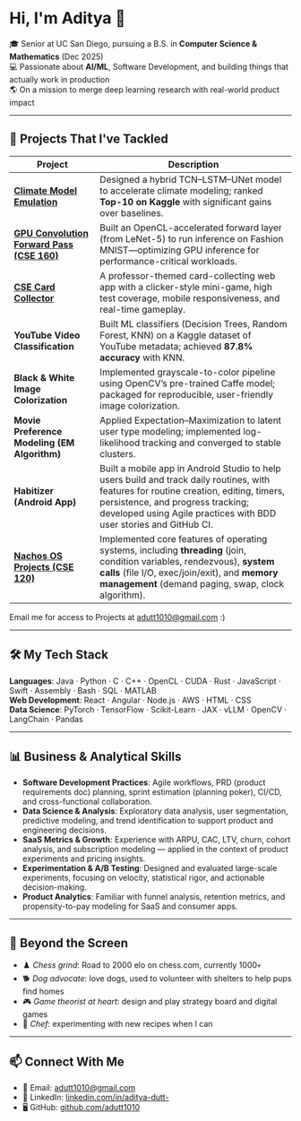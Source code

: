 # Hi, I'm Aditya 👋

🎓 Senior at UC San Diego, pursuing a B.S. in **Computer Science & Mathematics** (Dec 2025)  
💻 Passionate about **AI/ML**, Software Development, and building things that actually work in production  
🌎 On a mission to merge deep learning research with real-world product impact

---

## 🚀 Projects That I've Tackled

| Project | Description |
|---------|-------------|
| **[Climate Model Emulation](https://drive.google.com/file/d/1-IUepVye-bAXqH59E0wrKC0rqCS_5oHR/view?usp=sharing)** | Designed a hybrid TCN–LSTM–UNet model to accelerate climate modeling; ranked **Top-10 on Kaggle** with significant gains over baselines. |
| **[GPU Convolution Forward Pass (CSE 160)](https://docs-cse160.readthedocs.io/en/latest/PA6.html)** | Built an OpenCL-accelerated forward layer (from LeNet-5) to run inference on Fashion MNIST—optimizing GPU inference for performance-critical workloads. |
| **[CSE Card Collector](https://github.com/cse110-sp25-group30/cse110-sp25-group30)** | A professor-themed card-collecting web app with a clicker-style mini-game, high test coverage, mobile responsiveness, and real-time gameplay. |
| **YouTube Video Classification** | Built ML classifiers (Decision Trees, Random Forest, KNN) on a Kaggle dataset of YouTube metadata; achieved **87.8% accuracy** with KNN. |
| **Black & White Image Colorization** | Implemented grayscale-to-color pipeline using OpenCV’s pre-trained Caffe model; packaged for reproducible, user-friendly image colorization. |
| **Movie Preference Modeling (EM Algorithm)** | Applied Expectation–Maximization to latent user type modeling; implemented log-likelihood tracking and converged to stable clusters. |
| **Habitizer (Android App)** | Built a mobile app in Android Studio to help users build and track daily routines, with features for routine creation, editing, timers, persistence, and progress tracking; developed using Agile practices with BDD user stories and GitHub CI. |
| **[Nachos OS Projects (CSE 120)](https://cseweb.ucsd.edu/classes/sp25/cse120-a/projects/)** | Implemented core features of operating systems, including **threading** (join, condition variables, rendezvous), **system calls** (file I/O, exec/join/exit), and **memory management** (demand paging, swap, clock algorithm). |

Email me for access to Projects at [adutt1010@gmail.com](mailto:adutt1010@gmail.com)  :)

---

## 🛠️ My Tech Stack

**Languages**: Java · Python · C · C++ · OpenCL · CUDA · Rust · JavaScript · Swift · Assembly · Bash · SQL · MATLAB  
**Web Development**: React · Angular · Node.js · AWS · HTML · CSS  
**Data Science**: PyTorch · TensorFlow · Scikit-Learn · JAX · vLLM · OpenCV · LangChain · Pandas  

---

## 📊 Business & Analytical Skills

- **Software Development Practices**: Agile workflows, PRD (product requirements doc) planning, sprint estimation (planning poker), CI/CD, and cross-functional collaboration.  
- **Data Science & Analysis**: Exploratory data analysis, user segmentation, predictive modeling, and trend identification to support product and engineering decisions.  
- **SaaS Metrics & Growth**: Experience with ARPU, CAC, LTV, churn, cohort analysis, and subscription modeling — applied in the context of product experiments and pricing insights.  
- **Experimentation & A/B Testing**: Designed and evaluated large-scale experiments, focusing on velocity, statistical rigor, and actionable decision-making.  
- **Product Analytics**: Familiar with funnel analysis, retention metrics, and propensity-to-pay modeling for SaaS and consumer apps.  

---

## 🌟 Beyond the Screen

-  ♟️ *Chess grind*: Road to 2000 elo on chess.com, currently 1000💀  
-  🐕 *Dog advocate*: love dogs, used to volunteer with shelters to help pups find homes  
-  🎮 *Game theorist at heart*: design and play strategy board and digital games  
-  🍜 *Chef*: experimenting with new recipes when I can  

---

## 📫 Connect With Me

-  📧 Email: [adutt1010@gmail.com](mailto:adutt1010@gmail.com)  
-  💼 LinkedIn: [linkedin.com/in/aditya-dutt-](https://www.linkedin.com/in/aditya-dutt-)  
-  🖥️ GitHub: [github.com/adutt1010](https://github.com/adutt1010)  
